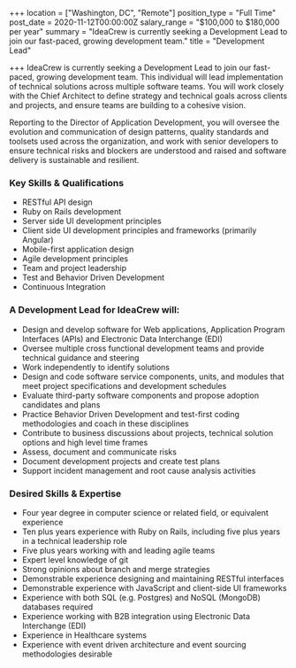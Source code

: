 +++
location = ["Washington, DC", "Remote"]
position_type = "Full Time"
post_date = 2020-11-12T00:00:00Z
salary_range = "$100,000 to $180,000 per year"
summary = "IdeaCrew is currently seeking a Development Lead to join our fast-paced, growing development team."
title = "Development Lead"

+++
IdeaCrew is currently seeking a Development Lead to join our fast-paced, growing development team. This individual will lead implementation of technical solutions across multiple software teams. You will work closely with the Chief Architect to define strategy and technical goals across clients and projects, and ensure teams are building to a cohesive vision. 

Reporting to the Director of Application Development, you will oversee the evolution and communication of design patterns, quality standards and toolsets used across the organization, and work with senior developers to ensure technical risks and blockers are understood and raised and software delivery is sustainable and resilient.

### Key Skills & Qualifications

* RESTful API design
* Ruby on Rails development
* Server side UI development principles
* Client side UI development principles and frameworks (primarily Angular)
* Mobile-first application design
* Agile development principles
* Team and project leadership
* Test and Behavior Driven Development
* Continuous Integration

### A Development Lead for IdeaCrew will:

* Design and develop software for Web applications, Application Program Interfaces (APIs) and Electronic Data Interchange (EDI)
* Oversee multiple cross functional development teams and provide technical guidance and steering
* Work independently to identify solutions
* Design and code software service components, units, and modules that meet project specifications and development schedules
* Evaluate third-party software components and propose adoption candidates and plans
* Practice Behavior Driven Development and test-first coding methodologies and coach in these disciplines
* Contribute to business discussions about projects, technical solution options and high level time frames
* Assess, document and communicate risks
* Document development projects and create test plans
* Support incident management and root cause analysis activities

### Desired Skills & Expertise

* Four year degree in computer science or related field, or equivalent experience
* Ten plus years experience with Ruby on Rails, including five plus years in a technical leadership role
* Five plus years working with and leading agile teams
* Expert level knowledge of git
* Strong opinions about branch and merge strategies
* Demonstrable experience designing and maintaining RESTful interfaces
* Demonstrable experience with JavaScript and client-side UI frameworks
* Experience with both SQL (e.g. Postgres) and NoSQL (MongoDB) databases required
* Experience working with B2B integration using Electronic Data Interchange (EDI)
* Experience in Healthcare systems
* Experience with event driven architecture and event sourcing methodologies desirable